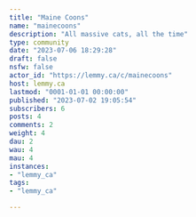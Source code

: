 ```yaml
---
title: "Maine Coons" 
name: "mainecoons"
description: "All massive cats, all the time"
type: community
date: "2023-07-06 18:29:28"
draft: false
nsfw: false
actor_id: "https://lemmy.ca/c/mainecoons"
host: lemmy.ca
lastmod: "0001-01-01 00:00:00"
published: "2023-07-02 19:05:54"
subscribers: 6
posts: 4
comments: 2
weight: 4
dau: 2
wau: 4
mau: 4
instances:
- "lemmy_ca"
tags: 
- "lemmy_ca"

---
```

